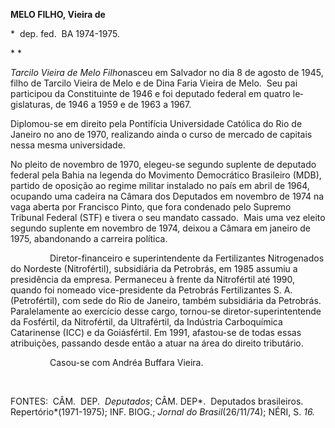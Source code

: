 **MELO FILHO, Vieira de**

\*  dep. fed.  BA 1974-1975.

* *

*Tarcilo Vieira de Melo Filho*nasceu em Salvador no dia 8 de agosto de
1945, filho de Tarcilo Vieira de Melo e de Dina Faria Vieira de Melo. 
Seu pai participou da Constituinte de 1946 e foi deputado federal em
quatro le­gislaturas, de 1946 a 1959 e de 1963 a 1967.

Diplomou-se em direito pela Pontifícia Universidade Católica do Rio de
Janeiro no ano de 1970, rea­lizando ainda o curso de mercado de capitais
nessa mesma universidade.

No pleito de novembro de 1970, elegeu-se segundo suplente de deputado
federal pela Bahia na legenda do Movimento Democrático Brasileiro (MDB),
partido de oposição ao regime militar instalado no país em abril de
1964, ocupando uma cadeira na Câmara dos Deputados em novembro de 1974
na vaga aberta por Francisco Pinto, que fora condenado pelo Supremo
Tribunal Fe­deral (STF) e tivera o seu mandato cassado.  Mais uma vez
eleito segundo suplente em no­vembro de 1974, deixou a Câmara em janeiro
de 1975, abandonando a carreira política.

                Diretor-financeiro e superintendente da Fertilizantes
Nitrogenados do Nordeste (Nitrofértil), subsidiária da Petrobrás, em
1985 assumiu a presidência da empresa. Permaneceu à frente da
Nitrofértil até 1990, quando foi nomeado vice-presidente da Petrobrás
Fertilizantes S. A. (Petrofértil), com sede do Rio de Janeiro, também
subsidiária da Petrobrás. Paralelamente ao exercício desse cargo,
tornou-se diretor-superintentende da Fosfértil, da Nitrofértil, da
Ultrafértil, da Indústria Carboquímica Catarinense (ICC) e da
Goiásfértil. Em 1991, afastou-se de todas essas atribuições, passando
desde então a atuar na área do direito tributário.

                Casou-se com Andréa Buffara Vieira.

 

FONTES:  CÂM.  DEP.  *Deputados*; CÂM. DEP*.  Deputados brasileiros. 
Repertório*(1971-1975); INF. BIOG.; *Jornal do Brasil*(26/11/74); NÉRI,
S. *16.*

 
